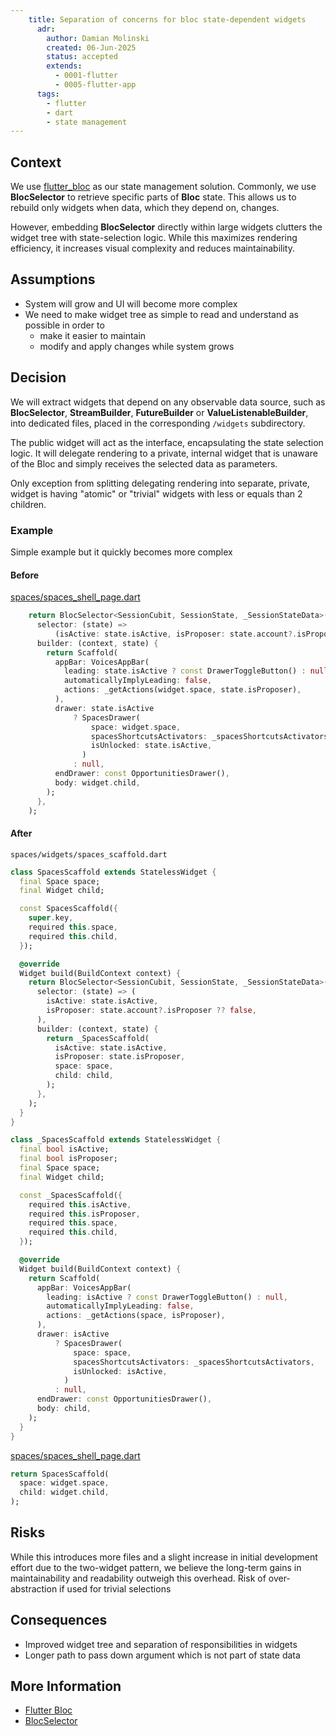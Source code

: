 ```yaml
---
    title: Separation of concerns for bloc state-dependent widgets
      adr:
        author: Damian Molinski
        created: 06-Jun-2025
        status: accepted
        extends:
          - 0001-flutter
          - 0005-flutter-app
      tags:
        - flutter
        - dart
        - state management
---
```


## Context

We use [flutter_bloc](https://pub.dev/packages/flutter_bloc) as our state management solution.
Commonly, we use **BlocSelector** to retrieve specific parts of **Bloc** state.
This allows us to rebuild only widgets when data, which they depend on, changes.

However, embedding **BlocSelector** directly within large widgets clutters the widget tree with state-selection logic.
While this maximizes rendering efficiency, it increases visual complexity and reduces maintainability.

## Assumptions

* System will grow and UI will become more complex
* We need to make widget tree as simple to read and understand as possible in order to
    * make it easier to maintain
    * modify and apply changes while system grows

## Decision

We will extract widgets that depend on any observable data source, such as **BlocSelector**,
**StreamBuilder**, **FutureBuilder** or **ValueListenableBuilder**, into dedicated files,
placed in the corresponding `/widgets` subdirectory.

The public widget will act as the interface, encapsulating the state selection logic.
It will delegate rendering to a private, internal widget that is unaware of the Bloc and simply
receives the selected data as parameters.

Only exception from splitting delegating rendering into separate, private, widget is having
"atomic" or "trivial" widgets with less or equals than 2 children.

### Example

Simple example but it quickly becomes more complex

#### Before

<!-- markdownlint-disable-next-line MD013 -->
[spaces/spaces_shell_page.dart](https://github.com/input-output-hk/catalyst-voices/blob/main/catalyst_voices/apps/voices/lib/pages/spaces/spaces_shell_page.dart)

```dart
    return BlocSelector<SessionCubit, SessionState, _SessionStateData>(
      selector: (state) =>
          (isActive: state.isActive, isProposer: state.account?.isProposer ?? false),
      builder: (context, state) {
        return Scaffold(
          appBar: VoicesAppBar(
            leading: state.isActive ? const DrawerToggleButton() : null,
            automaticallyImplyLeading: false,
            actions: _getActions(widget.space, state.isProposer),
          ),
          drawer: state.isActive
              ? SpacesDrawer(
                  space: widget.space,
                  spacesShortcutsActivators: _spacesShortcutsActivators,
                  isUnlocked: state.isActive,
                )
              : null,
          endDrawer: const OpportunitiesDrawer(),
          body: widget.child,
        );
      },
    );
```

#### After

`spaces/widgets/spaces_scaffold.dart`

```dart
class SpacesScaffold extends StatelessWidget {
  final Space space;
  final Widget child;

  const SpacesScaffold({
    super.key,
    required this.space,
    required this.child,
  });

  @override
  Widget build(BuildContext context) {
    return BlocSelector<SessionCubit, SessionState, _SessionStateData>(
      selector: (state) => (
        isActive: state.isActive,
        isProposer: state.account?.isProposer ?? false,
      ),
      builder: (context, state) {
        return _SpacesScaffold(
          isActive: state.isActive,
          isProposer: state.isProposer,
          space: space,
          child: child,
        );
      },
    );
  }
}

class _SpacesScaffold extends StatelessWidget {
  final bool isActive;
  final bool isProposer;
  final Space space;
  final Widget child;

  const _SpacesScaffold({
    required this.isActive,
    required this.isProposer,
    required this.space,
    required this.child,
  });

  @override
  Widget build(BuildContext context) {
    return Scaffold(
      appBar: VoicesAppBar(
        leading: isActive ? const DrawerToggleButton() : null,
        automaticallyImplyLeading: false,
        actions: _getActions(space, isProposer),
      ),
      drawer: isActive
          ? SpacesDrawer(
              space: space,
              spacesShortcutsActivators: _spacesShortcutsActivators,
              isUnlocked: isActive,
            )
          : null,
      endDrawer: const OpportunitiesDrawer(),
      body: child,
    );
  }
}

```

<!-- markdownlint-disable-next-line MD013 -->
[spaces/spaces_shell_page.dart](https://github.com/input-output-hk/catalyst-voices/blob/main/catalyst_voices/apps/voices/lib/pages/spaces/spaces_shell_page.dart)

```dart
return SpacesScaffold(
  space: widget.space,
  child: widget.child,
);
```

## Risks

While this introduces more files and a slight increase in initial development effort due to the
two-widget pattern, we believe the long-term gains in maintainability and readability outweigh
this overhead.
Risk of over-abstraction if used for trivial selections

## Consequences

* Improved widget tree and separation of responsibilities in widgets
* Longer path to pass down argument which is not part of state data

## More Information

* [Flutter Bloc](https://pub.dev/packages/flutter_bloc)
* [BlocSelector](https://pub.dev/packages/flutter_bloc#blocselector)
